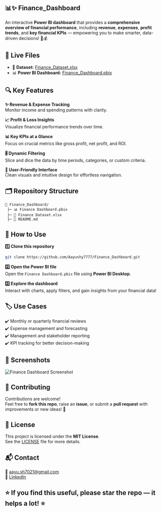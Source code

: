 ## 📊✨ Finance_Dashboard

An interactive **Power BI dashboard** that provides a **comprehensive overview of financial performance**, including **revenue**, **expenses**, **profit trends**, and **key financial KPIs** — empowering you to make smarter, data-driven decisions! 🚀💰

## 🔗 Live Files

- 📁 **Dataset:** [Finance_Dataset.xlsx](https://github.com/Aayushy7777/Finance_Dashboard/blob/main/Finance%20Dataset.xlsx)
- 📊 **Power BI Dashboard:** [Finance_Dashboard.pbix](https://github.com/Aayushy7777/Finance_Dashboard/blob/main/Finance%20Dashboard.pbix)

## 🔍 Key Features

**✨ Revenue & Expense Tracking**  
Monitor income and spending patterns with clarity.

**📈 Profit & Loss Insights**  
Visualize financial performance trends over time.

**📊 Key KPIs at a Glance**  
Focus on crucial metrics like gross profit, net profit, and ROI.

**🎚️ Dynamic Filtering**  
Slice and dice the data by time periods, categories, or custom criteria.

**🎨 User-Friendly Interface**  
Clean visuals and intuitive design for effortless navigation.

## 🗂️ Repository Structure

```
📁 Finance_Dashboard/
 ├─ 📊 Finance Dashboard.pbix
 ├─ 📑 Finance Dataset.xlsx
 ├─ 📜 README.md
```

## 🚀 How to Use

**1️⃣ Clone this repository**  
```bash
git clone https://github.com/Aayushy7777/Finance_Dashboard.git
```

**2️⃣ Open the Power BI file**  
Open the `Finance Dashboard.pbix` file using **Power BI Desktop**.

**3️⃣ Explore the dashboard**  
Interact with charts, apply filters, and gain insights from your financial data!

## 🏷️ Use Cases

✔️ Monthly or quarterly financial reviews  
✔️ Expense management and forecasting  
✔️ Management and stakeholder reporting  
✔️ KPI tracking for better decision-making

## 📸 Screenshots

![Finance Dashboard Screenshot](https://github.com/user-attachments/assets/2f491161-60a1-418e-9767-a9ceba9629af)

## 🤝 Contributing

Contributions are welcome!  
Feel free to **fork this repo**, raise an **issue**, or submit a **pull request** with improvements or new ideas! 🚀

## 📄 License

This project is licensed under the **MIT License**.  
See the [LICENSE](./LICENSE) file for more details.

## 📬 Contact

📧 [aayu.sh7021@gmail.com](mailto:aayu.sh7021@gmail.com)  
💼 [LinkedIn](https://www.linkedin.com/in/aayush-yadav2004)

## ⭐ If you find this useful, please **star the repo** — it helps a lot! ⭐


